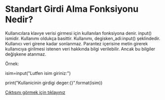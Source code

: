 # Standart Girdi Alma Fonksiyonu Nedir?
Kullanıcılara klavye verisi girmesi için kullanılan fonksiyona denir. input() ismidir. Kullanımı oldukça basittir. Kullanımı, degisken_adi:input() şeklindedir. Kullanıcı veri girene kadar sonlanmaz. Parantez içerisine metin girerek kullanıcıya girilmesi istenen veri hakkında bilgi verilebilir. Ancak bu bilgiler değişkene atanmaz.

Örnek:

isim=input("Lutfen isim giriniz:")

print("Kullanicinin girdigi deger:{}".format(isim))

<a href="https://github.com/ebrarrkaya/BUGUNUN-KONUSU/blob/7761a60b9fa0f318abfe0a1b4d2e5413fde1451a/bbb.png">Çıktısını görmek için tıklayınız</a>
